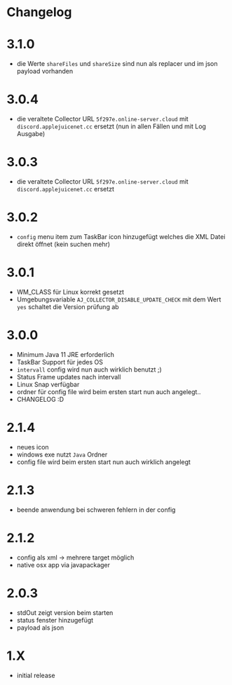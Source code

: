 # Changelog

# 3.1.0

- die Werte `shareFiles` und `shareSize` sind nun als replacer und im json payload vorhanden

# 3.0.4

- die veraltete Collector URL `5f297e.online-server.cloud` mit `discord.applejuicenet.cc` ersetzt (nun in allen Fällen und mit Log Ausgabe)

# 3.0.3

- die veraltete Collector URL `5f297e.online-server.cloud` mit `discord.applejuicenet.cc` ersetzt

# 3.0.2

- `config` menu item zum TaskBar icon hinzugefügt welches die XML Datei direkt öffnet (kein suchen mehr)

# 3.0.1

- WM_CLASS für Linux korrekt gesetzt
- Umgebungsvariable `AJ_COLLECTOR_DISABLE_UPDATE_CHECK` mit dem Wert `yes` schaltet die Version prüfung ab

# 3.0.0

- Minimum Java 11 JRE erforderlich
- TaskBar Support für jedes OS
- `intervall` config wird nun auch wirklich benutzt ;)
- Status Frame updates nach intervall
- Linux Snap verfügbar
- ordner für config file wird beim ersten start nun auch angelegt..
- CHANGELOG :D

# 2.1.4

- neues icon
- windows exe nutzt `Java` Ordner
- config file wird beim ersten start nun auch wirklich angelegt

# 2.1.3

- beende anwendung bei schweren fehlern in der config

# 2.1.2

- config als xml -> mehrere target möglich
- native osx app via javapackager

# 2.0.3

- stdOut zeigt version beim starten
- status fenster hinzugefügt
- payload als json

# 1.X

- initial release
